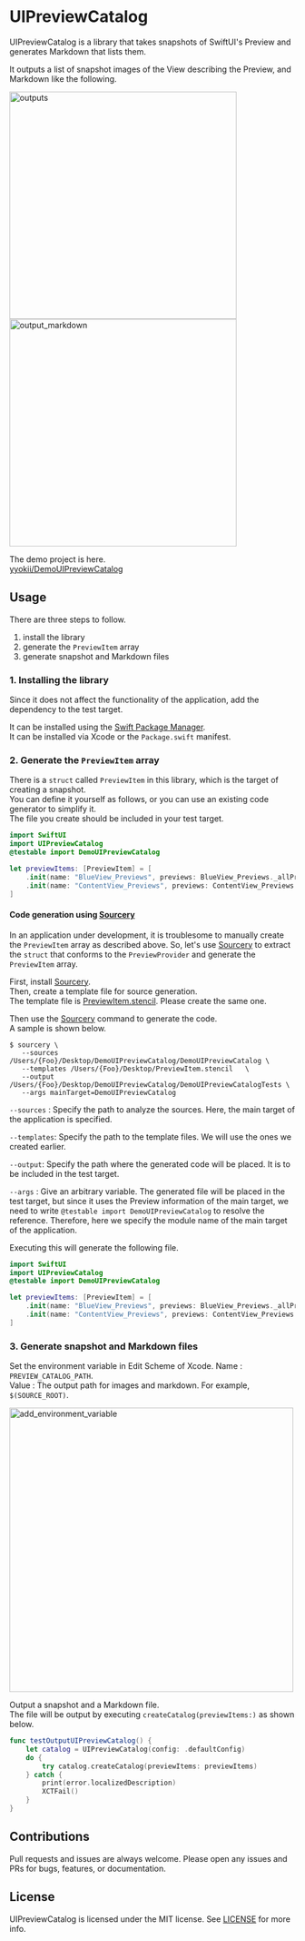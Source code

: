 # UIPreviewCatalog

UIPreviewCatalog is a library that takes snapshots of SwiftUI's Preview and generates Markdown that lists them.

It outputs a list of snapshot images of the View describing the Preview, and Markdown like the following.

<img width="400" alt="outputs" src="https://user-images.githubusercontent.com/20992687/134666975-f0b173cc-8367-404b-9c6a-89c079d27752.png">

<img width="400" alt="output_markdown" src="https://user-images.githubusercontent.com/20992687/134667079-bb2d7de4-444b-474a-a5da-21ed8d1f499e.png">

The demo project is here.  
[yyokii/DemoUIPreviewCatalog](https://github.com/yyokii/DemoUIPreviewCatalog)

## Usage

There are three steps to follow.

1. install the library
2. generate the `PreviewItem` array
3. generate snapshot and Markdown files

### 1. Installing the library

Since it does not affect the functionality of the application, add the dependency to the test target.

It can be installed using the [Swift Package Manager](https://swift.org/package-manager/#conceptual-overview).  
It can be installed via Xcode or the `Package.swift` manifest.

### 2. Generate the `PreviewItem` array

There is a `struct` called `PreviewItem` in this library, which is the target of creating a snapshot.  
You can define it yourself as follows, or you can use an existing code generator to simplify it.  
The file you create should be included in your test target.

```swift
import SwiftUI
import UIPreviewCatalog
@testable import DemoUIPreviewCatalog

let previewItems: [PreviewItem] = [
    .init(name: "BlueView_Previews", previews: BlueView_Previews._allPreviews),
    .init(name: "ContentView_Previews", previews: ContentView_Previews._allPreviews),
]
```

#### Code generation using [Sourcery](https://github.com/krzysztofzablocki/Sourcery)

In an application under development, it is troublesome to manually create the `PreviewItem` array as described above. So, let's use [Sourcery](https://github.com/krzysztofzablocki/Sourcery) to extract the `struct` that conforms to the `PreviewProvider` and generate the `PreviewItem` array.

First, install [Sourcery](https://github.com/krzysztofzablocki/Sourcery).  
Then, create a template file for source generation.  
The template file is [PreviewItem.stencil](https://github.com/yyokii/DemoUIPreviewCatalog/blob/main/PreviewItem.stencil). Please create the same one.

Then use the [Sourcery](https://github.com/krzysztofzablocki/Sourcery) command to generate the code.  
A sample is shown below.  

```
$ sourcery \
   --sources /Users/{Foo}/Desktop/DemoUIPreviewCatalog/DemoUIPreviewCatalog \
   --templates /Users/{Foo}/Desktop/PreviewItem.stencil   \
   --output /Users/{Foo}/Desktop/DemoUIPreviewCatalog/DemoUIPreviewCatalogTests \
   --args mainTarget=DemoUIPreviewCatalog
```

`--sources` : Specify the path to analyze the sources. Here, the main target of the application is specified.

`--templates`: Specify the path to the template files. We will use the ones we created earlier.

`--output`: Specify the path where the generated code will be placed. It is to be included in the test target.

`--args` : Give an arbitrary variable. The generated file will be placed in the test target, but since it uses the Preview information of the main target, we need to write `@testable import DemoUIPreviewCatalog` to resolve the reference. Therefore, here we specify the module name of the main target of the application.

Executing this will generate the following file.  

```swift
import SwiftUI
import UIPreviewCatalog
@testable import DemoUIPreviewCatalog

let previewItems: [PreviewItem] = [
    .init(name: "BlueView_Previews", previews: BlueView_Previews._allPreviews),
    .init(name: "ContentView_Previews", previews: ContentView_Previews._allPreviews),
]
```

### 3. Generate snapshot and Markdown files

Set the environment variable in Edit Scheme of Xcode.
Name : `PREVIEW_CATALOG_PATH`.  
Value : The output path for images and markdown. For example, `$(SOURCE_ROOT)`.  

<img width="500" alt="add_environment_variable" src="https://user-images.githubusercontent.com/20992687/134667267-edf3290e-1790-47f0-8858-e8f78b057c5e.png">

Output a snapshot and a Markdown file.  
The file will be output by executing `createCatalog(previewItems:)` as shown below.

```swift
func testOutputUIPreviewCatalog() {
    let catalog = UIPreviewCatalog(config: .defaultConfig)
    do {
        try catalog.createCatalog(previewItems: previewItems)
    } catch {
        print(error.localizedDescription)
        XCTFail()
    }
}
```

## Contributions

Pull requests and issues are always welcome. Please open any issues and PRs for bugs, features, or documentation.

## License

UIPreviewCatalog is licensed under the MIT license. See [LICENSE](https://github.com/yyokii/UIPreviewCatalog/blob/main/LICENSE) for more info.

